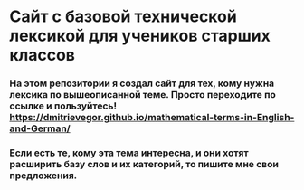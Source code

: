 # Сайт с базовой технической лексикой для учеников старших классов
### На этом репозитории я создал сайт для тех, кому нужна лексика по вышеописанной теме. Просто переходите по ссылке и пользуйтесь! https://dmitrievegor.github.io/mathematical-terms-in-English-and-German/
### Если есть те, кому эта тема интересна, и они хотят расширить базу слов и их категорий, то пишите мне свои предложения.
